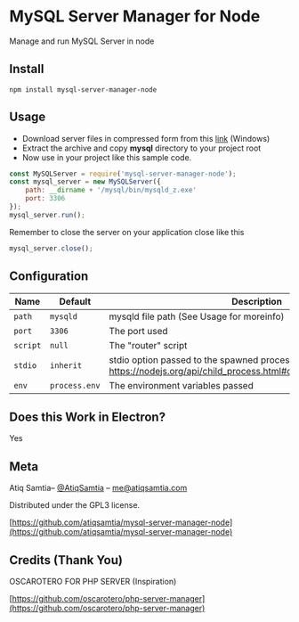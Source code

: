 # MySQL Server Manager for Node

Manage and run MySQL Server in node


## Install
```
npm install mysql-server-manager-node
```

## Usage

- Download server files in compressed form from this [link](https://sourceforge.net/projects/miniserver/files/Uniform%20Server%20ZeroXIV/ZeroXIV%20Modules/ZeroXIV_mysql_5_7_28.exe/download) (Windows)
- Extract the archive and copy **mysql** directory to your project root
- Now use in your project like this sample code.

```js
const MySQLServer = require('mysql-server-manager-node');
const mysql_server = new MySQLServer({
    path: __dirname + '/mysql/bin/mysqld_z.exe'
    port: 3306
});
mysql_server.run(); 
```

Remember to close the server on your application close like this

```js
mysql_server.close();
```


## Configuration
Name | Default | Description
-----|---------|------------
`path` | `mysqld` | mysqld file path (See Usage for moreinfo)
`port` | `3306` | The port used
`script` | `null` | The "router" script
`stdio` | `inherit` | stdio option passed to the spawned process - https://nodejs.org/api/child_process.html#child_process_options_stdio
`env` | `process.env` | The environment variables passed

## Does this Work in Electron?
Yes


## Meta

Atiq Samtia– [@AtiqSamtia](https://twitter.com/atiqsamtia) – me@atiqsamtia.com

Distributed under the GPL3 license.

[https://github.com/atiqsamtia/mysql-server-manager-node](https://github.com/atiqsamtia/mysql-server-manager-node)

## Credits (Thank You) 
OSCAROTERO FOR PHP SERVER (Inspiration)

[https://github.com/oscarotero/php-server-manager](https://github.com/oscarotero/php-server-manager)